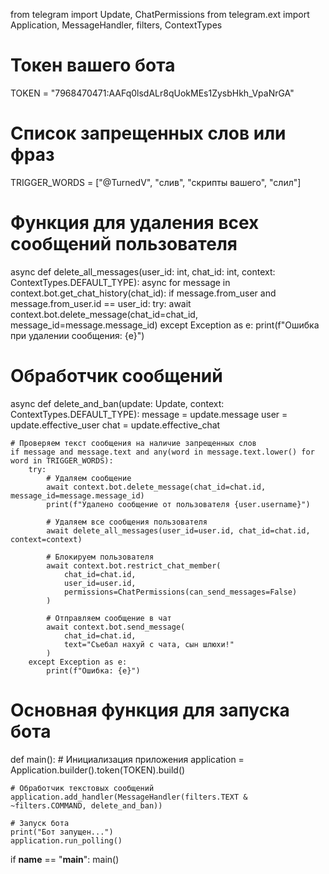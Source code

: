 from telegram import Update, ChatPermissions
from telegram.ext import Application, MessageHandler, filters, ContextTypes

# Токен вашего бота
TOKEN = "7968470471:AAFq0lsdALr8qUokMEs1ZysbHkh_VpaNrGA"

# Список запрещенных слов или фраз
TRIGGER_WORDS = ["@TurnedV", "слив", "скрипты вашего", "слил"]

# Функция для удаления всех сообщений пользователя
async def delete_all_messages(user_id: int, chat_id: int, context: ContextTypes.DEFAULT_TYPE):
    async for message in context.bot.get_chat_history(chat_id):
        if message.from_user and message.from_user.id == user_id:
            try:
                await context.bot.delete_message(chat_id=chat_id, message_id=message.message_id)
            except Exception as e:
                print(f"Ошибка при удалении сообщения: {e}")

# Обработчик сообщений
async def delete_and_ban(update: Update, context: ContextTypes.DEFAULT_TYPE):
    message = update.message
    user = update.effective_user
    chat = update.effective_chat

    # Проверяем текст сообщения на наличие запрещенных слов
    if message and message.text and any(word in message.text.lower() for word in TRIGGER_WORDS):
        try:
            # Удаляем сообщение
            await context.bot.delete_message(chat_id=chat.id, message_id=message.message_id)
            print(f"Удалено сообщение от пользователя {user.username}")

            # Удаляем все сообщения пользователя
            await delete_all_messages(user_id=user.id, chat_id=chat.id, context=context)

            # Блокируем пользователя
            await context.bot.restrict_chat_member(
                chat_id=chat.id,
                user_id=user.id,
                permissions=ChatPermissions(can_send_messages=False)
            )

            # Отправляем сообщение в чат
            await context.bot.send_message(
                chat_id=chat.id,
                text="Съебал нахуй с чата, сын шлюхи!"
            )
        except Exception as e:
            print(f"Ошибка: {e}")

# Основная функция для запуска бота
def main():
    # Инициализация приложения
    application = Application.builder().token(TOKEN).build()

    # Обработчик текстовых сообщений
    application.add_handler(MessageHandler(filters.TEXT & ~filters.COMMAND, delete_and_ban))

    # Запуск бота
    print("Бот запущен...")
    application.run_polling()

if __name__ == "__main__":
    main()

